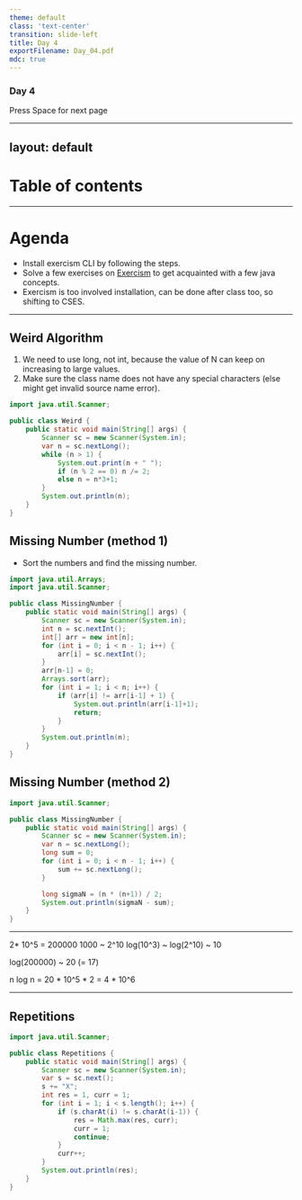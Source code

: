 ```yaml
---
theme: default
class: 'text-center'
transition: slide-left
title: Day 4
exportFilename: Day_04.pdf
mdc: true
---
```


### Day 4

<div class="pt-12">
  <span @click="$slidev.nav.next" class="px-2 py-1 rounded cursor-pointer" flex="~ justify-center items-center gap-2" hover="bg-white bg-opacity-10">
    Press Space for next page <div class="i-carbon:arrow-right inline-block"/>
  </span>
</div>

---
layout: default
---

# Table of contents

<Toc columns=3></Toc>

---

# Agenda

- Install exercism CLI by following the steps.
- Solve a few exercises on [Exercism](https://exercism.org/tracks/java) to get acquainted with a few java concepts.
- Exercism is too involved installation, can be done after class too, so shifting to CSES.

---

## Weird Algorithm

1. We need to use long, not int, because the value of N can keep on increasing to large values.
2. Make sure the class name does not have any special characters (else might get invalid source name error).

```java
import java.util.Scanner;

public class Weird {
    public static void main(String[] args) {
        Scanner sc = new Scanner(System.in);
        var n = sc.nextLong();
        while (n > 1) {
            System.out.print(n + " ");
            if (n % 2 == 0) n /= 2;
            else n = n*3+1;
        }
        System.out.println(n);
    }
}
```

## Missing Number (method 1)

- Sort the numbers and find the missing number.

```java
import java.util.Arrays;
import java.util.Scanner;

public class MissingNumber {
    public static void main(String[] args) {
        Scanner sc = new Scanner(System.in);
        int n = sc.nextInt();
        int[] arr = new int[n];
        for (int i = 0; i < n - 1; i++) {
            arr[i] = sc.nextInt();
        }
        arr[n-1] = 0;
        Arrays.sort(arr);
        for (int i = 1; i < n; i++) {
            if (arr[i] != arr[i-1] + 1) {
                System.out.println(arr[i-1]+1);
                return;
            }
        }
        System.out.println(n);
    }
}
```

## Missing Number (method 2)

```java
import java.util.Scanner;

public class MissingNumber {
    public static void main(String[] args) {
        Scanner sc = new Scanner(System.in);
        var n = sc.nextLong();
        long sum = 0;
        for (int i = 0; i < n - 1; i++) {
            sum += sc.nextLong();
        }

        long sigmaN = (n * (n+1)) / 2;
        System.out.println(sigmaN - sum);
    }
}
```

---

2* 10^5 = 200000
1000 ~ 2^10
log(10^3) ~ log(2^10) ~ 10

log(200000) ~ 20 (= 17)

n log n = 20 * 10^5 * 2 = 4 * 10^6

---

## Repetitions

```java
import java.util.Scanner;

public class Repetitions {
    public static void main(String[] args) {
        Scanner sc = new Scanner(System.in);
        var s = sc.next();
        s += "X";
        int res = 1, curr = 1;
        for (int i = 1; i < s.length(); i++) {
            if (s.charAt(i) != s.charAt(i-1)) {
                res = Math.max(res, curr);
                curr = 1;
                continue;
            }
            curr++;
        }
        System.out.println(res);
    }
}
```
